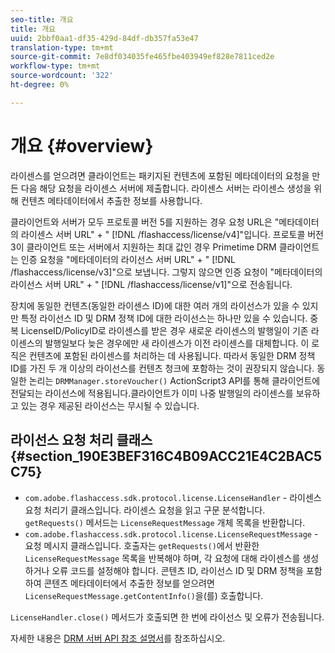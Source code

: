 ```yaml
---
seo-title: 개요
title: 개요
uuid: 2bbf0aa1-df35-429d-84df-db357fa53e47
translation-type: tm+mt
source-git-commit: 7e8df034035fe465fbe403949ef828e7811ced2e
workflow-type: tm+mt
source-wordcount: '322'
ht-degree: 0%

---
```



# 개요 {#overview}

라이센스를 얻으려면 클라이언트는 패키지된 컨텐츠에 포함된 메타데이터의 요청을 만든 다음 해당 요청을 라이센스 서버에 제출합니다. 라이센스 서버는 라이센스 생성을 위해 컨텐츠 메타데이터에서 추출한 정보를 사용합니다.

클라이언트와 서버가 모두 프로토콜 버전 5를 지원하는 경우 요청 URL은 &quot;메타데이터의 라이센스 서버 URL&quot; + &quot; [!DNL /flashaccess/license/v4]&quot;입니다. 프로토콜 버전 3이 클라이언트 또는 서버에서 지원하는 최대 값인 경우 Primetime DRM 클라이언트는 인증 요청을 &quot;메타데이터의 라이선스 서버 URL&quot; + &quot; [!DNL /flashaccess/license/v3]&quot;으로 보냅니다. 그렇지 않으면 인증 요청이 &quot;메타데이터의 라이선스 서버 URL&quot; + &quot; [!DNL /flashaccess/license/v1]&quot;으로 전송됩니다.

장치에 동일한 컨텐츠(동일한 라이센스 ID)에 대한 여러 개의 라이선스가 있을 수 있지만 특정 라이선스 ID 및 DRM 정책 ID에 대한 라이선스는 하나만 있을 수 있습니다. 중복 LicenseID/PolicyID로 라이센스를 받은 경우 새로운 라이센스의 발행일이 기존 라이센스의 발행일보다 늦은 경우에만 새 라이센스가 이전 라이센스를 대체합니다. 이 로직은 컨텐츠에 포함된 라이센스를 처리하는 데 사용됩니다. 따라서 동일한 DRM 정책 ID를 가진 두 개 이상의 라이선스를 컨텐츠 청크에 포함하는 것이 권장되지 않습니다. 동일한 논리는 `DRMManager.storeVoucher()` ActionScript3 API를 통해 클라이언트에 전달되는 라이선스에 적용됩니다.클라이언트가 이미 나중 발행일의 라이센스를 보유하고 있는 경우 제공된 라이선스는 무시될 수 있습니다.

## 라이선스 요청 처리 클래스 {#section_190E3BEF316C4B09ACC21E4C2BAC5C75}

* `com.adobe.flashaccess.sdk.protocol.license.LicenseHandler` - 라이센스 요청 처리기 클래스입니다. 라이센스 요청을 읽고 구문 분석합니다. `getRequests()` 메서드는 `LicenseRequestMessage` 개체 목록을 반환합니다.
* `com.adobe.flashaccess.sdk.protocol.license.LicenseRequestMessage` - 요청 메시지 클래스입니다. 호출자는 `getRequests()`에서 반환한 `LicenseRequestMessage` 목록을 반복해야 하며, 각 요청에 대해 라이센스를 생성하거나 오류 코드를 설정해야 합니다. 콘텐츠 ID, 라이선스 ID 및 DRM 정책을 포함하여 콘텐츠 메타데이터에서 추출한 정보를 얻으려면 `LicenseRequestMessage.getContentInfo()`을(를) 호출합니다.

`LicenseHandler.close()` 메서드가 호출되면 한 번에 라이선스 및 오류가 전송됩니다.

자세한 내용은 [DRM 서버 API 참조 설명서](https://help.adobe.com/en_US/primetime/api/drm-apis/server/javadocs-flashaccess-pro/overview-summary.html)를 참조하십시오.
